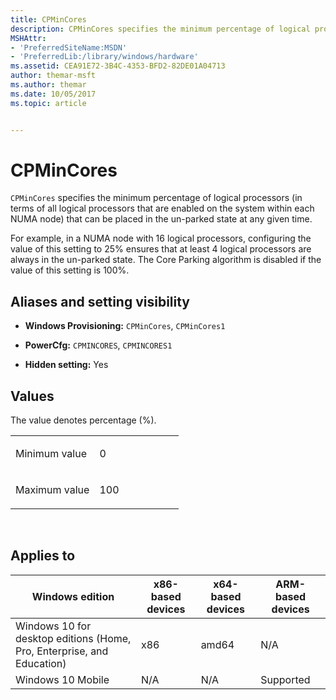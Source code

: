 ```yaml
---
title: CPMinCores
description: CPMinCores specifies the minimum percentage of logical processors (in terms of all logical processors that are enabled on the system within each NUMA node) that can be placed in the un-parked state at any given time.
MSHAttr:
- 'PreferredSiteName:MSDN'
- 'PreferredLib:/library/windows/hardware'
ms.assetid: CEA91E72-3B4C-4353-BFD2-82DE01A04713
author: themar-msft
ms.author: themar
ms.date: 10/05/2017
ms.topic: article


---
```


# CPMinCores


`CPMinCores` specifies the minimum percentage of logical processors (in terms of all logical processors that are enabled on the system within each NUMA node) that can be placed in the un-parked state at any given time.

For example, in a NUMA node with 16 logical processors, configuring the value of this setting to 25% ensures that at least 4 logical processors are always in the un-parked state. The Core Parking algorithm is disabled if the value of this setting is 100%.

## <span id="Aliases_and_setting_visibility"></span><span id="aliases_and_setting_visibility"></span><span id="ALIASES_AND_SETTING_VISIBILITY"></span>Aliases and setting visibility


-   **Windows Provisioning:** `CPMinCores`, `CPMinCores1`

-   **PowerCfg:** `CPMINCORES`, `CPMINCORES1`

-   **Hidden setting:** Yes

## <span id="Values"></span><span id="values"></span><span id="VALUES"></span>Values


The value denotes percentage (%).

<table>
<colgroup>
<col width="50%" />
<col width="50%" />
</colgroup>
<tbody>
<tr class="odd">
<td><p>Minimum value</p></td>
<td><p>0</p></td>
</tr>
<tr class="even">
<td><p>Maximum value</p></td>
<td><p>100</p></td>
</tr>
</tbody>
</table>

 

## <span id="Applies_to"></span><span id="applies_to"></span><span id="APPLIES_TO"></span>Applies to


| Windows edition                                                        | x86-based devices | x64-based devices | ARM-based devices |
|------------------------------------------------------------------------|-------------------|-------------------|-------------------|
| Windows 10 for desktop editions (Home, Pro, Enterprise, and Education) | x86               | amd64             | N/A               |
| Windows 10 Mobile                                                      | N/A               | N/A               | Supported         |
